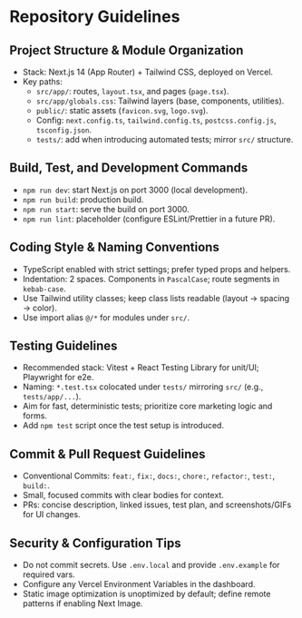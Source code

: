 # Repository Guidelines

## Project Structure & Module Organization
- Stack: Next.js 14 (App Router) + Tailwind CSS, deployed on Vercel.
- Key paths:
  - `src/app/`: routes, `layout.tsx`, and pages (`page.tsx`).
  - `src/app/globals.css`: Tailwind layers (base, components, utilities).
  - `public/`: static assets (`favicon.svg`, `logo.svg`).
  - Config: `next.config.ts`, `tailwind.config.ts`, `postcss.config.js`, `tsconfig.json`.
  - `tests/`: add when introducing automated tests; mirror `src/` structure.

## Build, Test, and Development Commands
- `npm run dev`: start Next.js on port 3000 (local development).
- `npm run build`: production build.
- `npm run start`: serve the build on port 3000.
- `npm run lint`: placeholder (configure ESLint/Prettier in a future PR).

## Coding Style & Naming Conventions
- TypeScript enabled with strict settings; prefer typed props and helpers.
- Indentation: 2 spaces. Components in `PascalCase`; route segments in `kebab-case`.
- Use Tailwind utility classes; keep class lists readable (layout → spacing → color).
- Use import alias `@/*` for modules under `src/`.

## Testing Guidelines
- Recommended stack: Vitest + React Testing Library for unit/UI; Playwright for e2e.
- Naming: `*.test.tsx` colocated under `tests/` mirroring `src/` (e.g., `tests/app/...`).
- Aim for fast, deterministic tests; prioritize core marketing logic and forms.
- Add `npm test` script once the test setup is introduced.

## Commit & Pull Request Guidelines
- Conventional Commits: `feat:`, `fix:`, `docs:`, `chore:`, `refactor:`, `test:`, `build:`.
- Small, focused commits with clear bodies for context.
- PRs: concise description, linked issues, test plan, and screenshots/GIFs for UI changes.

## Security & Configuration Tips
- Do not commit secrets. Use `.env.local` and provide `.env.example` for required vars.
- Configure any Vercel Environment Variables in the dashboard.
- Static image optimization is unoptimized by default; define remote patterns if enabling Next Image.
